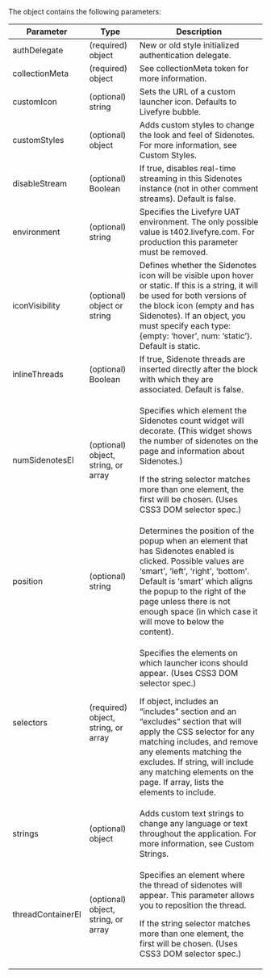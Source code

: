 ---
---


The object contains the following parameters:

<table frame="all" rowsep="1" colsep="1" id="table_rfj_cmj_yy"> 
 <tgroup cols="3"> 
  <colspec colname="c1" colnum="1" colwidth="1.0*" /> 
  <colspec colname="c2" colnum="2" colwidth="1.0*" /> 
  <colspec colname="c3" colnum="3" colwidth="1.0*" /> 
  <thead> 
   <tr> 
    <th class="entry">Parameter</th> 
    <th class="entry">Type</th> 
    <th class="entry">Description</th> 
   </tr> 
  </thead> 
  <tbody> 
   <tr> 
    <td>authDelegate</td> 
    <td>(required) object</td> 
    <td>New or old style initialized authentication delegate.</td> 
   </tr> 
   <tr> 
    <td>collectionMeta</td> 
    <td>(required) object</td> 
    <td>See collectionMeta token for more information.</td> 
   </tr> 
   <tr> 
    <td>customIcon</td> 
    <td>(optional) string</td> 
    <td>Sets the URL of a custom launcher icon. Defaults to Livefyre bubble.</td> 
   </tr> 
   <tr> 
    <td>customStyles</td> 
    <td>(optional) object</td> 
    <td>Adds custom styles to change the look and feel of Sidenotes. For more information, see Custom Styles.</td> 
   </tr> 
   <tr> 
    <td>disableStream</td> 
    <td>(optional) Boolean</td> 
    <td>If true, disables real-time streaming in this Sidenotes instance (not in other comment streams). Default is false.</td> 
   </tr> 
   <tr> 
    <td>environment</td> 
    <td>(optional) string</td> 
    <td>Specifies the Livefyre UAT environment. The only possible value is t402.livefyre.com. For production this parameter must be removed.</td> 
   </tr> 
   <tr> 
    <td>iconVisibility</td> 
    <td>(optional) object or string</td> 
    <td>Defines whether the Sidenotes icon will be visible upon hover or static. If this is a string, it will be used for both versions of the block icon (empty and has Sidenotes). If an object, you must specify each type: {empty: ‘hover’, num: ‘static’}. Default is static.</td> 
   </tr> 
   <tr> 
    <td>inlineThreads</td> 
    <td>(optional) Boolean</td> 
    <td>If true, Sidenote threads are inserted directly after the block with which they are associated. Default is false.</td> 
   </tr> 
   <tr> 
    <td>numSidenotesEl</td> 
    <td>(optional) object, string, or array</td> 
    <td> <p>Specifies which element the Sidenotes count widget will decorate. (This widget shows the number of sidenotes on the page and information about Sidenotes.)</p> <p>If the string selector matches more than one element, the first will be chosen. (Uses CSS3 DOM selector spec.)</p> </td> 
   </tr> 
   <tr> 
    <td>position</td> 
    <td>(optional) string</td> 
    <td>Determines the position of the popup when an element that has Sidenotes enabled is clicked. Possible values are ‘smart’, ‘left’, ‘right’, ‘bottom’. Default is ‘smart’ which aligns the popup to the right of the page unless there is not enough space (in which case it will move to below the content).</td> 
   </tr> 
   <tr> 
    <td>selectors</td> 
    <td>(required) object, string, or array</td> 
    <td> <p>Specifies the elements on which launcher icons should appear. (Uses CSS3 DOM selector spec.)</p> <p>If object, includes an “includes” section and an “excludes” section that will apply the CSS selector for any matching includes, and remove any elements matching the excludes. If string, will include any matching elements on the page. If array, lists the elements to include.</p> </td> 
   </tr> 
   <tr> 
    <td>strings</td> 
    <td>(optional) object</td> 
    <td>Adds custom text strings to change any language or text throughout the application. For more information, see Custom Strings.</td> 
   </tr> 
   <tr> 
    <td>threadContainerEl</td> 
    <td>(optional) object, string, or array</td> 
    <td> <p>Specifies an element where the thread of sidenotes will appear. This parameter allows you to reposition the thread.</p> <p>If the string selector matches more than one element, the first will be chosen. (Uses CSS3 DOM selector spec.)</p> </td> 
   </tr> 
  </tbody> 
 </tgroup> 
</table>

